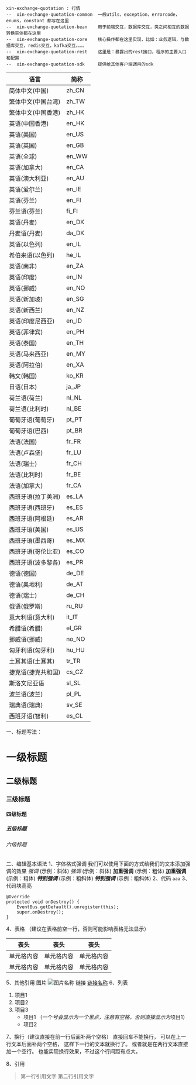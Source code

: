 ```
xin-exchange-quotation : 行情
--  xin-exchange-quotation-common  一般utils，exception，errorcode，enums，constant 都写在这里
--  xin-exchange-quotation-bean    用于前端交互，数据库交互，类之间相互的数据转换实体都在这里
--  xin-exchange-quotation-core    核心操作都在这里实现，比如：业务逻辑，与数据库交互，redis交互，kafka交互。。。。
--  xin-exchange-quotation-rest    这里是：暴露出的rest接口，程序的主要入口和配置
--  xin-exchange-quotation-sdk     提供给其他客户端调用的sdk
```


语言	             |  简称
----             |  -----
简体中文(中国)	 |  zh_CN
繁体中文(中国台湾)	 |  zh_TW
繁体中文(中国香港)	 |  zh_HK
英语(中国香港)	 |  en_HK
英语(美国)	     |  en_US
英语(英国)	     |  en_GB
英语(全球)	     |  en_WW
英语(加拿大)	     |  en_CA
英语(澳大利亚)	 |  en_AU
英语(爱尔兰)	     |  en_IE
英语(芬兰)	     |  en_FI
芬兰语(芬兰)	     |  fi_FI
英语(丹麦)	     |  en_DK
丹麦语(丹麦)	     |  da_DK
英语(以色列)	     |  en_IL
希伯来语(以色列)	 |  he_IL
英语(南非)	     |  en_ZA
英语(印度)	     |  en_IN
英语(挪威)	     |  en_NO
英语(新加坡)	     |  en_SG
英语(新西兰)	     |  en_NZ
英语(印度尼西亚)	 |  en_ID
英语(菲律宾)	     |  en_PH
英语(泰国)	     |  en_TH
英语(马来西亚)	 |  en_MY
英语(阿拉伯)	     |  en_XA
韩文(韩国)	     |  ko_KR
日语(日本)	     |  ja_JP
荷兰语(荷兰)	     |  nl_NL
荷兰语(比利时)	 |  nl_BE
葡萄牙语(葡萄牙)	 |  pt_PT
葡萄牙语(巴西)	 |  pt_BR
法语(法国)	     |  fr_FR
法语(卢森堡)	     |  fr_LU
法语(瑞士)	     |  fr_CH
法语(比利时)	     |  fr_BE
法语(加拿大)	     |  fr_CA
西班牙语(拉丁美洲)	 |  es_LA
西班牙语(西班牙)	 |  es_ES
西班牙语(阿根廷)	 |  es_AR
西班牙语(美国)	 |  es_US
西班牙语(墨西哥)	 |  es_MX
西班牙语(哥伦比亚)	 |  es_CO
西班牙语(波多黎各)	 |  es_PR
德语(德国)	     |  de_DE
德语(奥地利)	     |  de_AT
德语(瑞士)	     |  de_CH
俄语(俄罗斯)	     |  ru_RU
意大利语(意大利)	 |  it_IT
希腊语(希腊)	     |  el_GR
挪威语(挪威)	     |  no_NO
匈牙利语(匈牙利)	 |  hu_HU
土耳其语(土耳其)	 |  tr_TR
捷克语(捷克共和国)	 |  cs_CZ
斯洛文尼亚语	     |  sl_SL
波兰语(波兰)	     |  pl_PL
瑞典语(瑞典)	     |  sv_SE
西班牙语(智利)	 |  es_CL

一、标题写法：
# 一级标题
## 二级标题
### 三级标题
#### 四级标题
##### 五级标题
###### 六级标题

二、编辑基本语法
1、字体格式强调
 我们可以使用下面的方式给我们的文本添加强调的效果
*强调* (示例：斜体)
 _强调_ (示例：斜体)
**加重强调** (示例：粗体)
 __加重强调__ (示例：粗体)
***特别强调*** (示例：粗斜体)
___特别强调___ (示例：粗斜体)
2、代码
``
aaa
``
3、代码块高亮
```
@Override
protected void onDestroy() {
    EventBus.getDefault().unregister(this);
    super.onDestroy();
}
```
4、表格 （建议在表格前空一行，否则可能影响表格无法显示）

 表头  | 表头 | 表头
 ---- | ----- | ------
 单元格内容  | 单元格内容 | 单元格内容
 单元格内容  | 单元格内容 | 单元格内容

5、其他引用
图片
![图片名称](https://www.baidu.com/img/bd_logo1.png)
链接
[链接名称](https://www.baidu.com/)
6、列表
1. 项目1
2. 项目2
3. 项目3
   * 项目1 （一个*号会显示为一个黑点，注意有空格，否则直接显示为*项目1）
   * 项目2

7、换行（建议直接在前一行后面补两个空格）
直接回车不能换行，
可以在上一行文本后面补两个空格，
这样下一行的文本就换行了。
或者就是在两行文本直接加一个空行。
也能实现换行效果，不过这个行间距有点大。

8、引用
> 第一行引用文字
> 第二行引用文字